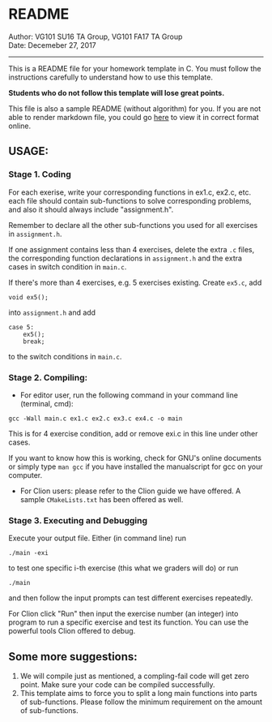 # README

Author: VG101 SU16 TA Group, VG101 FA17 TA Group    
Date: Decemeber 27, 2017

***

This is a README file for your homework template in C. You must follow the instructions carefully to understand how to use this template.

__Students who do not follow this template will lose great points.__

This file is also a sample README (without algorithm) for you. If you are not able to render markdown file, you could go [here]() to view it in correct format online.

## USAGE:

### Stage 1. Coding

For each exerise, write your corresponding functions in ex1.c, ex2.c, etc. each file should contain sub-functions to solve corresponding problems, and also it should always include "assignment.h".

Remember to declare all the other sub-functions you used for all exercises in `assignment.h`.

If one assignment contains less than 4 exercises, delete the extra `.c` files, the corresponding function declarations in `assignment.h` and the extra cases in switch condition in `main.c`.

If there's more than 4 exercises, e.g. 5 exercises existing. Create `ex5.c`, add 
```
void ex5();
```
into `assignment.h` and add
```
case 5:
    ex5();
    break;
```
to the switch conditions in `main.c`.

### Stage 2. Compiling:

- For editor user, run the following command in your command line (terminal, cmd):
```
gcc -Wall main.c ex1.c ex2.c ex3.c ex4.c -o main
```
This is for 4 exercise condition, add or remove exi.c in this line under other cases.

If you want to know how this is working, check for GNU's online documents or simply type `man gcc` if you have installed the manualscript for gcc on your computer.

- For Clion users: please refer to the Clion guide we have offered. A sample `CMakeLists.txt` has been offered as well.

### Stage 3. Executing and Debugging

Execute your output file. Either (in command line) run
```
./main -exi
```
to test one specific i-th exercise (this what we graders will do) or run
```
./main
```
and then follow the input prompts can test different exercises repeatedly.

For Clion click "Run" then input the exercise number (an integer) into program to run a specific exercise and test its function. You can use the powerful tools Clion offered to debug.

## Some more suggestions:

1. We will compile just as mentioned, a compling-fail code will get zero point. Make sure your code can be compiled successfully.
2. This template aims to force you to split a long main functions into parts of sub-functions. Please follow the minimum requirement on the amount of sub-functions.
